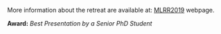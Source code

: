 More information about the retreat are available at: [MLRR2019](https://sheffieldmlnet.github.io/research-retreat/) webpage.

**Award:** _Best Presentation by a Senior PhD Student_
